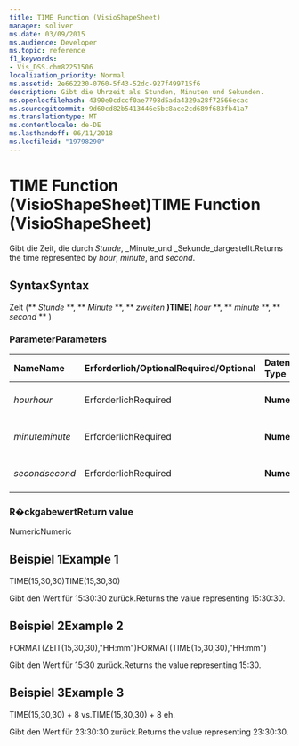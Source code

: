```yaml
---
title: TIME Function (VisioShapeSheet)
manager: soliver
ms.date: 03/09/2015
ms.audience: Developer
ms.topic: reference
f1_keywords:
- Vis_DSS.chm82251506
localization_priority: Normal
ms.assetid: 2e662230-0760-5f43-52dc-927f499715f6
description: Gibt die Uhrzeit als Stunden, Minuten und Sekunden.
ms.openlocfilehash: 4390e0cdccf0ae7798d5ada4329a28f72566ecac
ms.sourcegitcommit: 9d60cd82b5413446e5bc8ace2cd689f683fb41a7
ms.translationtype: MT
ms.contentlocale: de-DE
ms.lasthandoff: 06/11/2018
ms.locfileid: "19798290"
---
```

# <a name="time-function-visioshapesheet"></a><span data-ttu-id="91649-103">TIME Function (VisioShapeSheet)</span><span class="sxs-lookup"><span data-stu-id="91649-103">TIME Function (VisioShapeSheet)</span></span>

<span data-ttu-id="91649-104">Gibt die Zeit, die durch _Stunde_, _Minute_und _Sekunde_dargestellt.</span><span class="sxs-lookup"><span data-stu-id="91649-104">Returns the time represented by  _hour_,  _minute_, and  _second_.</span></span>
  
## <a name="syntax"></a><span data-ttu-id="91649-105">Syntax</span><span class="sxs-lookup"><span data-stu-id="91649-105">Syntax</span></span>

<span data-ttu-id="91649-106">Zeit (** *Stunde* **, ** *Minute* **, ** *zweiten* **)</span><span class="sxs-lookup"><span data-stu-id="91649-106">TIME(** *hour* **, ** *minute* **, ** *second* ** )</span></span> 
  
### <a name="parameters"></a><span data-ttu-id="91649-107">Parameter</span><span class="sxs-lookup"><span data-stu-id="91649-107">Parameters</span></span>

|<span data-ttu-id="91649-108">**Name**</span><span class="sxs-lookup"><span data-stu-id="91649-108">**Name**</span></span>|<span data-ttu-id="91649-109">**Erforderlich/Optional**</span><span class="sxs-lookup"><span data-stu-id="91649-109">**Required/Optional**</span></span>|<span data-ttu-id="91649-110">**Datentyp**</span><span class="sxs-lookup"><span data-stu-id="91649-110">**Data Type**</span></span>|<span data-ttu-id="91649-111">**Beschreibung**</span><span class="sxs-lookup"><span data-stu-id="91649-111">**Description**</span></span>|
|:-----|:-----|:-----|:-----|
| <span data-ttu-id="91649-112">_hour_</span><span class="sxs-lookup"><span data-stu-id="91649-112">_hour_</span></span> <br/> |<span data-ttu-id="91649-113">Erforderlich</span><span class="sxs-lookup"><span data-stu-id="91649-113">Required</span></span>  <br/> |<span data-ttu-id="91649-114">**Numeric**</span><span class="sxs-lookup"><span data-stu-id="91649-114">**Numeric**</span></span> <br/> |<span data-ttu-id="91649-115">Die Stundenkomponente.</span><span class="sxs-lookup"><span data-stu-id="91649-115">The hour component.</span></span>  <br/> |
| <span data-ttu-id="91649-116">_minute_</span><span class="sxs-lookup"><span data-stu-id="91649-116">_minute_</span></span> <br/> |<span data-ttu-id="91649-117">Erforderlich</span><span class="sxs-lookup"><span data-stu-id="91649-117">Required</span></span>  <br/> |<span data-ttu-id="91649-118">**Numeric**</span><span class="sxs-lookup"><span data-stu-id="91649-118">**Numeric**</span></span> <br/> |<span data-ttu-id="91649-119">Die Minutenkomponente.</span><span class="sxs-lookup"><span data-stu-id="91649-119">The minute comonent.</span></span>  <br/> |
| <span data-ttu-id="91649-120">_second_</span><span class="sxs-lookup"><span data-stu-id="91649-120">_second_</span></span> <br/> |<span data-ttu-id="91649-121">Erforderlich</span><span class="sxs-lookup"><span data-stu-id="91649-121">Required</span></span>  <br/> |<span data-ttu-id="91649-122">**Numeric**</span><span class="sxs-lookup"><span data-stu-id="91649-122">**Numeric**</span></span> <br/> |<span data-ttu-id="91649-123">Die Sekundenkomponente.</span><span class="sxs-lookup"><span data-stu-id="91649-123">The second component.</span></span>  <br/> |
   
### <a name="return-value"></a><span data-ttu-id="91649-124">R�ckgabewert</span><span class="sxs-lookup"><span data-stu-id="91649-124">Return value</span></span>

<span data-ttu-id="91649-125">Numeric</span><span class="sxs-lookup"><span data-stu-id="91649-125">Numeric</span></span>
  
## <a name="example-1"></a><span data-ttu-id="91649-126">Beispiel 1</span><span class="sxs-lookup"><span data-stu-id="91649-126">Example 1</span></span>

<span data-ttu-id="91649-127">TIME(15,30,30)</span><span class="sxs-lookup"><span data-stu-id="91649-127">TIME(15,30,30)</span></span>
  
<span data-ttu-id="91649-128">Gibt den Wert für 15:30:30 zurück.</span><span class="sxs-lookup"><span data-stu-id="91649-128">Returns the value representing 15:30:30.</span></span>
  
## <a name="example-2"></a><span data-ttu-id="91649-129">Beispiel 2</span><span class="sxs-lookup"><span data-stu-id="91649-129">Example 2</span></span>

<span data-ttu-id="91649-130">FORMAT(ZEIT(15,30,30),"HH:mm")</span><span class="sxs-lookup"><span data-stu-id="91649-130">FORMAT(TIME(15,30,30),"HH:mm")</span></span>
  
<span data-ttu-id="91649-131">Gibt den Wert für 15:30 zurück.</span><span class="sxs-lookup"><span data-stu-id="91649-131">Returns the value representing 15:30.</span></span>
  
## <a name="example-3"></a><span data-ttu-id="91649-132">Beispiel 3</span><span class="sxs-lookup"><span data-stu-id="91649-132">Example 3</span></span>

<span data-ttu-id="91649-133">TIME(15,30,30) + 8 vs.</span><span class="sxs-lookup"><span data-stu-id="91649-133">TIME(15,30,30) + 8 eh.</span></span>
  
<span data-ttu-id="91649-134">Gibt den Wert für 23:30:30 zurück.</span><span class="sxs-lookup"><span data-stu-id="91649-134">Returns the value representing 23:30:30.</span></span>
  

